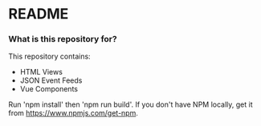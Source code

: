 # README #

### What is this repository for? ###

This repository contains:

* HTML Views
* JSON Event Feeds
* Vue Components

Run 'npm install' then 'npm run build'.  If you don't have NPM locally, get it from https://www.npmjs.com/get-npm.
